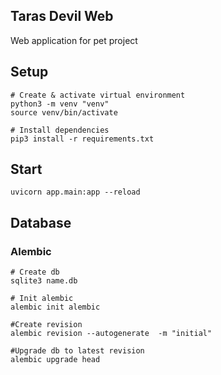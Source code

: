 ## Taras Devil Web
Web application for pet project

## Setup
```shell
# Create & activate virtual environment
python3 -m venv "venv"
source venv/bin/activate

# Install dependencies
pip3 install -r requirements.txt
```

## Start
```shell
uvicorn app.main:app --reload
```

## Database
### Alembic
```shell
# Create db
sqlite3 name.db

# Init alembic
alembic init alembic

#Create revision
alembic revision --autogenerate  -m "initial"

#Upgrade db to latest revision
alembic upgrade head
```